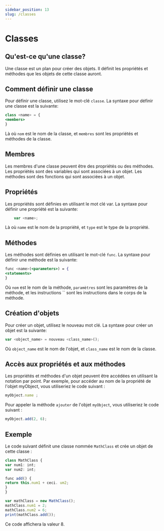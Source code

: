 ```yaml
---
sidebar_position: 13
slug: /classes
---
```


# Classes

## Qu'est-ce qu'une classe?

Une classe est un plan pour créer des objets. Il définit les propriétés et méthodes que les objets de cette classe auront.

## Comment définir une classe

Pour définir une classe, utilisez le mot-clé `classe`. La syntaxe pour définir une classe est la suivante:

```jsx
class <name> = {
<members>
}
```

Là où `nom` est le nom de la classe, et `membres` sont les propriétés et méthodes de la classe.

## Membres

Les membres d'une classe peuvent être des propriétés ou des méthodes. Les propriétés sont des variables qui sont associées à un objet. Les méthodes sont des fonctions qui sont associées à un objet.

## Propriétés
Les propriétés sont définies en utilisant le mot clé var. La syntaxe pour définir une propriété est la suivante:

```jsx
    var <name>;
```

Là où `name` est le nom de la propriété, et `type` est le type de la propriété.

## Méthodes
Les méthodes sont définies en utilisant le mot-clé `func`. La syntaxe pour définir une méthode est la suivante:

```jsx
func <name>(<parameters>) = {
<statements>
}
```
Où `nom` est le nom de la méthode, `paramètres` sont les paramètres de la méthode, et les instructions `` sont les instructions dans le corps de la méthode.

## Création d'objets


Pour créer un objet, utilisez le nouveau mot clé. La syntaxe pour créer un objet est la suivante:

```jsx
var <object_name> = nouveau <class_name>();
```

Où `object_name` est le nom de l'objet, et `class_name` est le nom de la classe.

## Accès aux propriétés et aux méthodes

Les propriétés et méthodes d'un objet peuvent être accédées en utilisant la notation par point. Par exemple, pour accéder au nom de la propriété de l'objet myObject, vous utiliseriez le code suivant :

```jsx
myObject.name ;
```

Pour appeler la méthode `ajouter` de l'objet `myObject`, vous utiliseriez le code suivant :

```jsx
myObject.add(2, 6);
```

## Exemple
Le code suivant définit une classe nommée `MathClass` et crée un objet de cette classe :

```jsx
class MathClass {
var num1: int;
var num2: int;

func add() {
return this.num1 + ceci. um2;
}
}

var mathClass = new MathClass();
mathClass.num1 = 2;
mathClass.num2 = 6;
print(mathClass.add());
```

Ce code affichera la valeur 8.